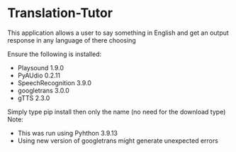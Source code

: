 # Translation-Tutor
This application allows a user to say something in English and get an output response in any language of there choosing

Ensure the following is installed:
  - Playsound 1.9.0
  - PyAUdio 0.2.11
  - SpeechRecognition 3.9.0
  - googletrans 3.0.0
  - gTTS 2.3.0

Simply type pip install then only the name (no need for the download type)
Note:
  - This was run using Pyhthon 3.9.13
  - Using new version of googletrans might generate unexpected errors
